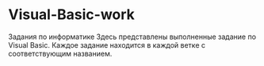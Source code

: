 # Visual-Basic-work
Задания по информатике
Здесь представлены выполненные задание по Visual Basic.
Каждое задание находится в каждой ветке с соответствующим названием.
